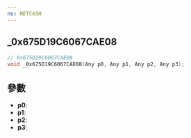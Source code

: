 ```yaml
---
ns: NETCASH
---
```

## _0x675D19C6067CAE08

```c
// 0x675D19C6067CAE08
void _0x675D19C6067CAE08(Any p0, Any p1, Any p2, Any p3);
```


## 參數
* **p0**: 
* **p1**: 
* **p2**: 
* **p3**: 

